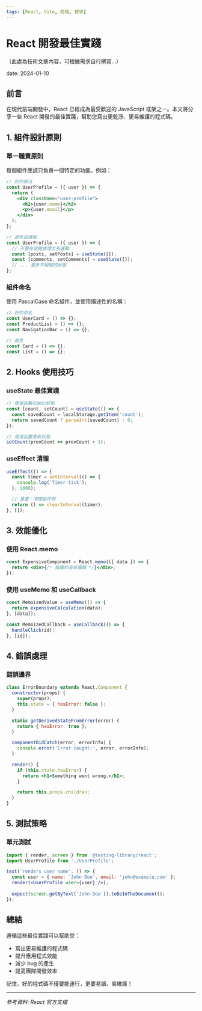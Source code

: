 ```yaml
---
tags: [React, Vite, 前端, 教學]
---
```


# React 開發最佳實踐

（此處為技術文章內容，可根據需求自行撰寫...）

date: 2024-01-10

## 前言

在現代前端開發中，React 已經成為最受歡迎的 JavaScript 框架之一。本文將分享一些 React 開發的最佳實踐，幫助您寫出更乾淨、更易維護的程式碼。

## 1. 組件設計原則

### 單一職責原則

每個組件應該只負責一個特定的功能。例如：

```jsx
// 好的做法
const UserProfile = ({ user }) => {
  return (
    <div className="user-profile">
      <h2>{user.name}</h2>
      <p>{user.email}</p>
    </div>
  );
};

// 避免這樣做
const UserProfile = ({ user }) => {
  // 不要在這裡處理太多邏輯
  const [posts, setPosts] = useState([]);
  const [comments, setComments] = useState([]);
  // ... 更多不相關的狀態
};
```

### 組件命名

使用 PascalCase 命名組件，並使用描述性的名稱：

```jsx
// 好的命名
const UserCard = () => {};
const ProductList = () => {};
const NavigationBar = () => {};

// 避免
const Card = () => {};
const List = () => {};
```

## 2. Hooks 使用技巧

### useState 最佳實踐

```jsx
// 使用函數初始化狀態
const [count, setCount] = useState(() => {
  const savedCount = localStorage.getItem('count');
  return savedCount ? parseInt(savedCount) : 0;
});

// 使用函數更新狀態
setCount(prevCount => prevCount + 1);
```

### useEffect 清理

```jsx
useEffect(() => {
  const timer = setInterval(() => {
    console.log('Timer tick');
  }, 1000);

  // 重要：清理副作用
  return () => clearInterval(timer);
}, []);
```

## 3. 效能優化

### 使用 React.memo

```jsx
const ExpensiveComponent = React.memo(({ data }) => {
  return <div>{/* 複雜的渲染邏輯 */}</div>;
});
```

### 使用 useMemo 和 useCallback

```jsx
const MemoizedValue = useMemo(() => {
  return expensiveCalculation(data);
}, [data]);

const MemoizedCallback = useCallback(() => {
  handleClick(id);
}, [id]);
```

## 4. 錯誤處理

### 錯誤邊界

```jsx
class ErrorBoundary extends React.Component {
  constructor(props) {
    super(props);
    this.state = { hasError: false };
  }

  static getDerivedStateFromError(error) {
    return { hasError: true };
  }

  componentDidCatch(error, errorInfo) {
    console.error('Error caught:', error, errorInfo);
  }

  render() {
    if (this.state.hasError) {
      return <h1>Something went wrong.</h1>;
    }

    return this.props.children;
  }
}
```

## 5. 測試策略

### 單元測試

```jsx
import { render, screen } from '@testing-library/react';
import UserProfile from './UserProfile';

test('renders user name', () => {
  const user = { name: 'John Doe', email: 'john@example.com' };
  render(<UserProfile user={user} />);
  
  expect(screen.getByText('John Doe')).toBeInTheDocument();
});
```

## 總結

遵循這些最佳實踐可以幫助您：

- 寫出更易維護的程式碼
- 提升應用程式效能
- 減少 bug 的產生
- 提高團隊開發效率

記住，好的程式碼不僅要能運行，更要易讀、易維護！

---

*參考資料: React 官方文檔* 